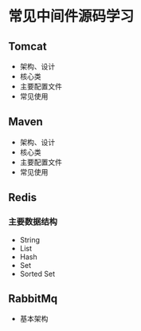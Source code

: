 # 常见中间件源码学习

## Tomcat

- 架构、设计
- 核心类
- 主要配置文件
- 常见使用

## Maven

- 架构、设计
- 核心类
- 主要配置文件
- 常见使用



## Redis

### 主要数据结构

- String
- List
- Hash
- Set
- Sorted Set



## RabbitMq

- 基本架构